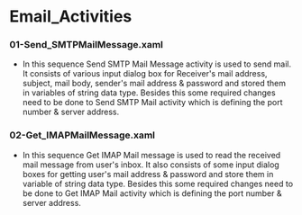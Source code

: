 # Email_Activities

### 01-Send_SMTPMailMessage.xaml
- In this sequence Send SMTP Mail Message activity is used to send mail. It consists of various input dialog box for Receiver's mail address, subject, mail body, sender's mail address & password and stored them in variables of string data type. Besides this some required changes need to be done to Send SMTP Mail activity which is defining the port number & server address.

### 02-Get_IMAPMailMessage.xaml
- In this sequence Get IMAP Mail message is used to read the received mail message from user's inbox. It also consists of some input dialog boxes for getting user's mail address & password and store them in variable of string data type. Besides this some required changes need to be done to Get IMAP Mail activity which is defining the port number & server address.